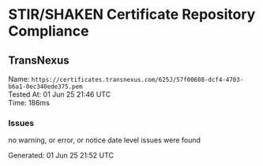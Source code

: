 # STIR/SHAKEN Certificate Repository Compliance

## TransNexus

Name: `https://certificates.transnexus.com/625J/57f00608-dcf4-4703-b6a1-0ec340ede375.pem`\
Tested At: 01 Jun 25 21:46 UTC\
Time: 186ms

### Issues

no warning, or error, or notice date level issues were found

Generated: 01 Jun 25 21:52 UTC